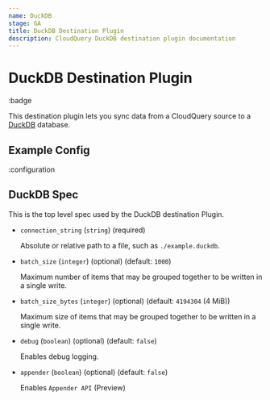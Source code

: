 ```yaml
---
name: DuckDB
stage: GA
title: DuckDB Destination Plugin
description: CloudQuery DuckDB destination plugin documentation
---
```

# DuckDB Destination Plugin

:badge

This destination plugin lets you sync data from a CloudQuery source to a [DuckDB](https://duckdb.org/) database.

## Example Config

:configuration

## DuckDB Spec

This is the top level spec used by the DuckDB destination Plugin.

- `connection_string` (`string`) (required)

  Absolute or relative path to a file, such as `./example.duckdb`.

- `batch_size` (`integer`) (optional) (default: `1000`)

  Maximum number of items that may be grouped together to be written in a single write.

- `batch_size_bytes` (`integer`) (optional) (default: `4194304` (4 MiB))

  Maximum size of items that may be grouped together to be written in a single write.

- `debug` (`boolean`) (optional) (default: `false`)

  Enables debug logging.

- `appender` (`boolean`) (optional) (default: `false`)

  Enables `Appender API` (Preview)
